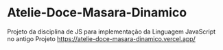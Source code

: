 # Atelie-Doce-Masara-Dinamico
Projeto da disciplina de JS para implementação da Linguagem JavaScript no antigo Projeto
https://atelie-doce-masara-dinamico.vercel.app/
